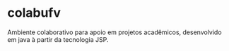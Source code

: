 # colabufv
Ambiente colaborativo para apoio em projetos acadêmicos, desenvolvido em java à partir da tecnologia JSP.

